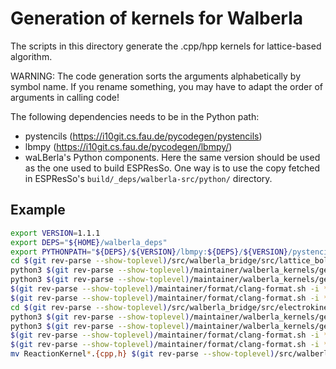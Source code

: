 # Generation of kernels for Walberla

The scripts in this directory generate the .cpp/hpp kernels for lattice-based
algorithm.

WARNING: The code generation sorts the arguments alphabetically by symbol name.
If you rename something, you may have to adapt the order of arguments in calling code!

The following dependencies needs to be in the Python path:

* pystencils (https://i10git.cs.fau.de/pycodegen/pystencils)
* lbmpy (https://i10git.cs.fau.de/pycodegen/lbmpy/)
* waLBerla's Python components. Here the same version should be used as
  the one used to build ESPResSo. One way is to use the copy fetched in
  ESPResSo's `build/_deps/walberla-src/python/` directory.

## Example

```sh
export VERSION=1.1.1
export DEPS="${HOME}/walberla_deps"
export PYTHONPATH="${DEPS}/${VERSION}/lbmpy:${DEPS}/${VERSION}/pystencils:${DEPS}/devel/walberla/python/"
cd $(git rev-parse --show-toplevel)/src/walberla_bridge/src/lattice_boltzmann/generated_kernels/
python3 $(git rev-parse --show-toplevel)/maintainer/walberla_kernels/generate_lb_kernels.py
python3 $(git rev-parse --show-toplevel)/maintainer/walberla_kernels/generate_lb_kernels.py --single-precision
$(git rev-parse --show-toplevel)/maintainer/format/clang-format.sh -i *.h
$(git rev-parse --show-toplevel)/maintainer/format/clang-format.sh -i *.cpp -style "{Language: Cpp, ColumnLimit: 0}"
cd $(git rev-parse --show-toplevel)/src/walberla_bridge/src/electrokinetics/generated_kernels/
python3 $(git rev-parse --show-toplevel)/maintainer/walberla_kernels/generate_ek_kernels.py
python3 $(git rev-parse --show-toplevel)/maintainer/walberla_kernels/generate_ek_kernels.py --single-precision
$(git rev-parse --show-toplevel)/maintainer/format/clang-format.sh -i *.h
$(git rev-parse --show-toplevel)/maintainer/format/clang-format.sh -i *.cpp -style "{Language: Cpp, ColumnLimit: 0}"
mv ReactionKernel*.{cpp,h} $(git rev-parse --show-toplevel)/src/walberla_bridge/src/electrokinetics/reactions/generated_kernels/
```
